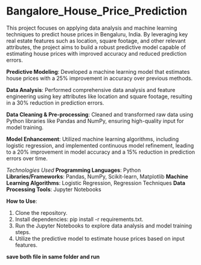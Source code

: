 # Bangalore_House_Price_Prediction
This project focuses on applying data analysis and machine learning techniques to predict house prices in Bengaluru, India. By leveraging key real estate features such as location, square footage, and other relevant attributes, the project aims to build a robust predictive model capable of estimating house prices with improved accuracy and reduced prediction errors.

**Predictive Modeling**: Developed a machine learning model that estimates house prices with a 25% improvement in accuracy over previous methods.

**Data Analysis**: Performed comprehensive data analysis and feature engineering using key attributes like location and square footage, resulting in a 30% reduction in prediction errors.

**Data Cleaning & Pre-processing**: Cleaned and transformed raw data using Python libraries like Pandas and NumPy, ensuring high-quality input for model training.

**Model Enhancement**: Utilized machine learning algorithms, including logistic regression, and implemented continuous model refinement, leading to a 20% improvement in model accuracy and a 15% reduction in prediction errors over time.

*Technologies Used*
**Programming Languages**: Python
**Libraries/Frameworks**: Pandas, NumPy, Scikit-learn, Matplotlib
**Machine Learning Algorithms**: Logistic Regression, Regression Techniques
**Data Processing Tools**: Jupyter Notebooks

**How to Use**:
1. Clone the repository.
2. Install dependencies: pip install -r requirements.txt.
3. Run the Jupyter Notebooks to explore data analysis and model training steps.
4. Utilize the predictive model to estimate house prices based on input features.

**save both file in same folder and run**
